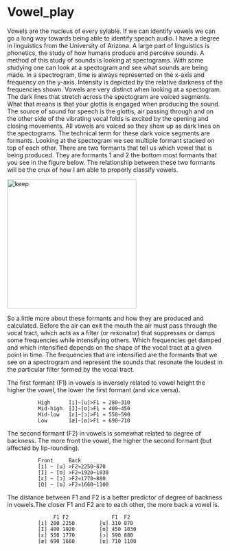 # Vowel_play
Vowels are the nucleus of every sylable. If we can identify vowels we can go a long way towards being able to identify speach audio. I have a degree in linguistics from the University of Arizona. A large part of linguistics is phonetics, the study of how humans produce and perceive sounds. A method of this study of sounds is looking at spectograms. With some studying one can look at a spectogram and see what sounds are being made. In a spectrogram, time is always represented on the x-axis and frequency on the y-axis. Intensity is depicted by the relative darkness of the frequencies shown. Vowels are very distinct when looking at a spectogram. The dark lines that stretch across the spectogram are voiced segments. What that means is that your glottis is engaged when producing the sound. The source of sound for speech is the glottis, air passing through and on the other side of the vibrating vocal folds is excited by the opening and closing movements. All vowels are voiced so they show up as dark lines on the spectograms. The technical term for these dark voice segments are formants. Looking at the spectogram we see multiple formant stacked on top of each other. There are two formants that tell us which vowel that is being produced. They are formants 1 and 2 the bottom most formants that you see in the figure below. The relationship between these two formants will be the crux of how I am able to properly classify vowels.  

<img width="301" alt="keep" src="https://user-images.githubusercontent.com/60011848/129136847-ed5f5cff-620a-4f04-876c-abef3130ac25.png">

So a little more about these formants and how they are produced and calculated. Before the air can exit the mouth the air must pass through the vocal tract, which acts as a filter (or resonator) that suppresses or damps some frequencies while intensifying others. Which frequencies get damped and which intensified depends on the shape of the vocal tract at a given point in time. The frequencies that are intensified are the formants that we see on a spectrogram and represent the sounds that resonate the loudest in the particular filter formed by the vocal tract.

The first formant (F1) in vowels is inversely related to vowel height the higher the vowel, the lower the first formant (and vice versa).

              High      [i]~[u]>F1 ≈ 280~310
              Mid-high  [I]~[ʊ]>F1 ≈ 400~450
              Mid-low   [ɛ]~[ɔ]>F1 ≈ 550~590
              Low       [æ]~[ɒ]>F1 ≈ 690~710


The second formant (F2) in vowels is somewhat related to degree of backness. The more front the vowel, the higher the second formant (but affected by lip-rounding).

              Front     Back
              [i] ~ [u] >F2≈2250~870
              [I] ~ [ʊ] >F2≈1920~1030
              [ɛ] ~ [ɔ] >F2≈1770~880
              [Q] ~ [ɒ] >F2≈1660~1100

The distance between F1 and F2 is a better predictor of degree of backness in vowels.The closer F1 and F2 are to each other, the more back a vowel is.
               
                   F1 F2              F1  F2 
              [i] 280 2250        [u] 310 870 
              [I] 400 1920        [ʊ] 450 1030 
              [ɛ] 550 1770        [ɔ] 590 880 
              [æ] 690 1660        [ɒ] 710 1100


 
              
